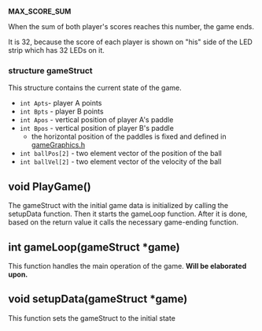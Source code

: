 **MAX_SCORE_SUM**

When the sum of both player's scores reaches this number, the game ends.

It is 32, because the score of each player is shown on "his" side of the LED strip which has 32 LEDs on it.

### structure gameStruct

This structure contains the current state of the game.

* `int Apts`- player A points
* `int Bpts` - player B points
* `int Apos` - vertical position of player A's paddle
* `int Bpos` - vertical position of player B's paddle
	* the horizontal position of the paddles is fixed and defined in [gameGraphics.h](gameGraphics.md)
* `int ballPos[2]` - two element vector of the position of the ball
* `int ballVel[2]` - two element vector of the velocity of the ball

## void PlayGame()

The gameStruct with the initial game data is initialized by calling the setupData function. Then it starts the gameLoop function. After it is done, based on the return value it calls the necessary game-ending function.

## int gameLoop(gameStruct *game)

This function handles the main operation of the game. **Will be elaborated upon.**

## void setupData(gameStruct *game)

This function sets the gameStruct to the initial state
